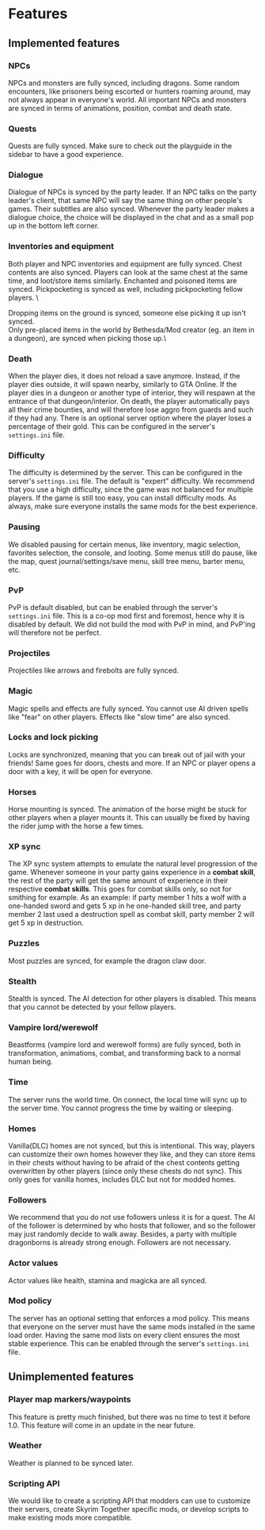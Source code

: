 # Features

## Implemented features

### NPCs

NPCs and monsters are fully synced, including dragons. Some random encounters, like prisoners being escorted or hunters roaming around, may not always appear in everyone's world. All important NPCs and monsters are synced in terms of animations, position, combat and death state.

### Quests

Quests are fully synced. Make sure to check out the playguide in the sidebar to have a good experience.

### Dialogue

Dialogue of NPCs is synced by the party leader. If an NPC talks on the party leader's client, that same NPC will say the same thing on other people's games. Their subtitles are also synced. Whenever the party leader makes a dialogue choice, the choice will be displayed in the chat and as a small pop up in the bottom left corner.

### Inventories and equipment

Both player and NPC inventories and equipment are fully synced. Chest contents are also synced. Players can look at the same chest at the same time, and loot/store items similarly. Enchanted and poisoned items are synced. Pickpocketing is synced as well, including pickpocketing fellow players. \


Dropping items on the ground is synced, someone else picking it up isn't synced.\
Only pre-placed items in the world by Bethesda/Mod creator (eg. an item in a dungeon), are synced when picking those up.\


### Death

When the player dies, it does not reload a save anymore. Instead, if the player dies outside, it will spawn nearby, similarly to GTA Online. If the player dies in a dungeon or another type of interior, they will respawn at the entrance of that dungeon/interior. On death, the player automatically pays all their crime bounties, and will therefore lose aggro from guards and such if they had any. There is an optional server option where the player loses a percentage of their gold. This can be configured in the server's `settings.ini` file.

### Difficulty

The difficulty is determined by the server. This can be configured in the server's `settings.ini` file. The default is "expert" difficulty. We recommend that you use a high difficulty, since the game was not balanced for multiple players. If the game is still too easy, you can install difficulty mods. As always, make sure everyone installs the same mods for the best experience.

### Pausing

We disabled pausing for certain menus, like inventory, magic selection, favorites selection, the console, and looting. Some menus still do pause, like the map, quest journal/settings/save menu, skill tree menu, barter menu, etc.

### PvP

PvP is default disabled, but can be enabled through the server's `settings.ini` file. This is a co-op mod first and foremost, hence why it is disabled by default. We did not build the mod with PvP in mind, and PvP'ing will therefore not be perfect.

### Projectiles

Projectiles like arrows and firebolts are fully synced.

### Magic

Magic spells and effects are fully synced. You cannot use AI driven spells like "fear" on other players. Effects like "slow time" are also synced.

### **Locks and lock picking**

Locks are synchronized, meaning that you can break out of jail with your friends! Same goes for doors, chests and more. If an NPC or player opens a door with a key, it will be open for everyone.

### Horses

Horse mounting is synced. The animation of the horse might be stuck for other players when a player mounts it. This can usually be fixed by having the rider jump with the horse a few times.

### XP sync

The XP sync system attempts to emulate the natural level progression of the game. Whenever someone in your party gains experience in a **combat skill**, the rest of the party will get the same amount of experience in their respective **combat skills**. This goes for combat skills only, so not for smithing for example. As an example: if party member 1 hits a wolf with a one-handed sword and gets 5 xp in he one-handed skill tree, and party member 2 last used a destruction spell as combat skill, party member 2 will get 5 xp in destruction.&#x20;

### Puzzles

Most puzzles are synced, for example the dragon claw door.

### Stealth

Stealth is synced. The AI detection for other players is disabled. This means that you cannot be detected by your fellow players.

### Vampire lord/werewolf

Beastforms (vampire lord and werewolf forms) are fully synced, both in transformation, animations, combat, and transforming back to a normal human being.

### Time

The server runs the world time. On connect, the local time will sync up to the server time. You cannot progress the time by waiting or sleeping.

### Homes

Vanilla(DLC) homes are not synced, but this is intentional. This way, players can customize their own homes however they like, and they can store items in their chests without having to be afraid of the chest contents getting overwritten by other players (since only these chests do not sync). This only goes for vanilla homes, includes DLC but not for modded homes.

### Followers

We recommend that you do not use followers unless it is for a quest. The AI of the follower is determined by who hosts that follower, and so the follower may just randomly decide to walk away. Besides, a party with multiple dragonborns is already strong enough. Followers are not necessary.

### Actor values

Actor values like health, stamina and magicka are all synced.

### Mod policy

The server has an optional setting that enforces a mod policy. This means that everyone on the server must have the same mods installed in the same load order. Having the same mod lists on every client ensures the most stable experience. This can be enabled through the server's `settings.ini` file.

## Unimplemented features

### Player map markers/waypoints

This feature is pretty much finished, but there was no time to test it before 1.0. This feature will come in an update in the near future.

### Weather

Weather is planned to be synced later.

### Scripting API

We would like to create a scripting API that modders can use to customize their servers, create Skyrim Together specific mods, or develop scripts to make existing mods more compatible.
